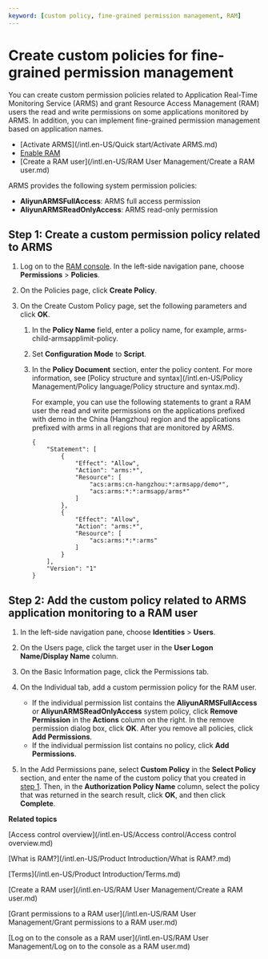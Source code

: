 ```yaml
---
keyword: [custom policy, fine-grained permission management, RAM]
---
```


# Create custom policies for fine-grained permission management

You can create custom permission policies related to Application Real-Time Monitoring Service \(ARMS\) and grant Resource Access Management \(RAM\) users the read and write permissions on some applications monitored by ARMS. In addition, you can implement fine-grained permission management based on application names.

-   [Activate ARMS](/intl.en-US/Quick start/Activate ARMS.md)
-   [Enable RAM](/intl.en-US/Pricing/Billing.md)
-   [Create a RAM user](/intl.en-US/RAM User Management/Create a RAM user.md)

ARMS provides the following system permission policies:

-   **AliyunARMSFullAccess**: ARMS full access permission
-   **AliyunARMSReadOnlyAccess**: ARMS read-only permission

## Step 1: Create a custom permission policy related to ARMS

1.  Log on to the [RAM console](http://ram.console.aliyun.com). In the left-side navigation pane, choose **Permissions** \> **Policies**.

2.  On the Policies page, click **Create Policy**.

3.  On the Create Custom Policy page, set the following parameters and click **OK**.

    1.  In the **Policy Name** field, enter a policy name, for example, arms-child-armsapplimit-policy.

    2.  Set **Configuration Mode** to **Script**.

    3.  In the **Policy Document** section, enter the policy content. For more information, see [Policy structure and syntax](/intl.en-US/Policy Management/Policy language/Policy structure and syntax.md).

        For example, you can use the following statements to grant a RAM user the read and write permissions on the applications prefixed with demo in the China \(Hangzhou\) region and the applications prefixed with arms in all regions that are monitored by ARMS.

        ```
        {
            "Statement": [
                {
                    "Effect": "Allow",
                    "Action": "arms:*",
                    "Resource": [
                        "acs:arms:cn-hangzhou:*:armsapp/demo*",
                        "acs:arms:*:*:armsapp/arms*"
                    ]
                },
                {
                    "Effect": "Allow",
                    "Action": "arms:*",
                    "Resource": [
                        "acs:arms:*:*:arms"
                    ]
                }
            ],
            "Version": "1"
        }
        ```


## Step 2: Add the custom policy related to ARMS application monitoring to a RAM user

1.  In the left-side navigation pane, choose **Identities** \> **Users**.

2.  On the Users page, click the target user in the **User Logon Name/Display Name** column.

3.  On the Basic Information page, click the Permissions tab.

4.  On the Individual tab, add a custom permission policy for the RAM user.

    -   If the individual permission list contains the **AliyunARMSFullAccess** or **AliyunARMSReadOnlyAccess** system policy, click **Remove Permission** in the **Actions** column on the right. In the remove permission dialog box, click **OK**. After you remove all policies, click **Add Permissions**.
    -   If the individual permission list contains no policy, click **Add Permissions**.
5.  In the Add Permissions pane, select **Custom Policy** in the **Select Policy** section, and enter the name of the custom policy that you created in [step 1](#section_56q_4wg_dob). Then, in the **Authorization Policy Name** column, select the policy that was returned in the search result, click **OK**, and then click **Complete**.


**Related topics**  


[Access control overview](/intl.en-US/Access control/Access control overview.md)

[What is RAM?](/intl.en-US/Product Introduction/What is RAM?.md)

[Terms](/intl.en-US/Product Introduction/Terms.md)

[Create a RAM user](/intl.en-US/RAM User Management/Create a RAM user.md)

[Grant permissions to a RAM user](/intl.en-US/RAM User Management/Grant permissions to a RAM user.md)

[Log on to the console as a RAM user](/intl.en-US/RAM User Management/Log on to the console as a RAM user.md)

